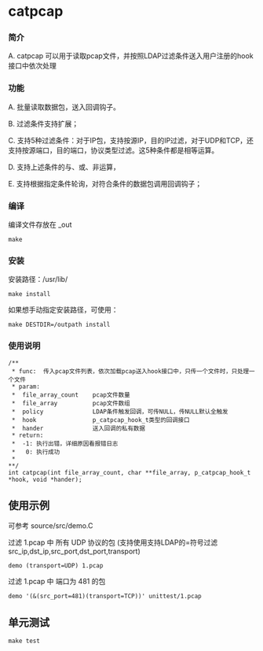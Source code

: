 catpcap
=========

### 简介

A. catpcap 可以用于读取pcap文件，并按照LDAP过滤条件送入用户注册的hook接口中依次处理

### 功能

A. 批量读取数据包，送入回调钩子。

B. 过滤条件支持扩展；

C. 支持5种过滤条件：对于IP包，支持按源IP，目的IP过滤，对于UDP和TCP，还支持按源端口，目的端口，协议类型过滤。这5种条件都是相等运算。

D. 支持上述条件的与、或、非运算，

E. 支持根据指定条件轮询，对符合条件的数据包调用回调钩子；

### 编译

编译文件存放在 _out
```
make
```

### 安装

安装路径：/usr/lib/ 
```
make install
```
如果想手动指定安装路径，可使用：
```
make DESTDIR=/outpath install
```

### 使用说明

```
/**
 * func:  传入pcap文件列表，依次加载pcap送入hook接口中，只传一个文件时，只处理一个文件
 * param:
 *	file_array_count	pcap文件数量
 *	file_array			pcap文件数组
 *	policy				LDAP条件触发回调，可传NULL，传NULL默认全触发
 *	hook				p_catpcap_hook_t类型的回调接口
 *	hander				送入回调的私有数据
 * return:
 *	-1: 执行出错，详细原因看报错日志
 *	 0: 执行成功
 *
**/
int catpcap(int file_array_count, char **file_array, p_catpcap_hook_t *hook, void *hander);
```

## 使用示例

可参考 source/src/demo.C

过滤 1.pcap 中 所有 UDP 协议的包 (支持使用支持LDAP的=符号过滤src_ip,dst_ip,src_port,dst_port,transport)
```
demo (transport=UDP) 1.pcap
```

过滤 1.pcap 中 端口为 481 的包
```
demo '(&(src_port=481)(transport=TCP))' unittest/1.pcap
```

## 单元测试

```
make test
```
